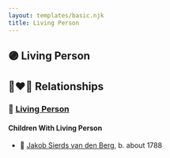 ```yaml
---
layout: templates/basic.njk
title: Living Person
---
```

## 🟣 Living Person


## 👩‍❤️‍👨 Relationships

### 🔵 [Living Person](/people/4/44245164)

#### Children With Living Person
* 🔵 [Jakob Sierds van den Berg](/people/7/74645149), b. about 1788